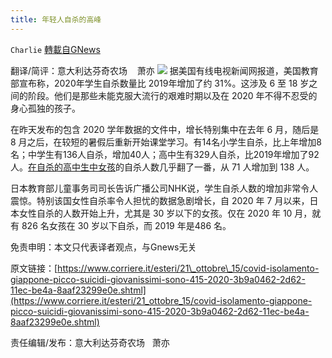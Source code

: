 ```yaml
---
title: 年轻人自杀的高峰
---
```

`Charlie` [轉載自GNews](https://gnews.org/zh-hans/1597417/)

翻译/简评：意大利达芬奇农场    萧亦
![](https://assets.gnews.org/wp-content/uploads/2021/10/10162.jpg)
据美国有线电视新闻网报道，美国教育部宣布称，2020年学生自杀数量比 2019年增加了约 31%。这涉及 6 至 18 岁之间的阶段。他们是那些未能克服大流行的艰难时期以及在 2020 年不得不忍受的身心孤独的孩子。

在昨天发布的包含 2020 学年数据的文件中，增长特别集中在去年 6 月，随后是 8 月之后，在较短的暑假后重新开始课堂学习。有14名小学生自杀，比上年增加8名；中学生有136人自杀，增加40人；高中生有329人自杀，比2019年增加了92人。[在自杀的高中生中女孩](https://www.corriere.it/cronache/08_febbraio_24/giappone_suicidi_collettivi_internet_c5d869f6-e2b8-11dc-a3c3-0003ba99c667.shtml)的自杀人数几乎翻了一番，从 71 人增加到 138 人。

日本教育部儿童事务司司长告诉广播公司NHK说，学生自杀人数的增加非常令人震惊。特别该国女性自杀率令人担忧的数据急剧增长，自 2020 年 7 月以来，日本女性自杀的人数开始上升，尤其是 30 岁以下的女孩。仅在 2020 年 10 月，就有 826 名女孩在 30 岁以下自杀，而 2019 年是486 名。

免责申明：本文只代表译者观点，与Gnews无关

原文链接：[https://www.corriere.it/esteri/21\_ottobre\_15/covid-isolamento-giappone-picco-suicidi-giovanissimi-sono-415-2020-3b9a0462-2d62-11ec-be4a-8aaf23299e0e.shtml](https://www.corriere.it/esteri/21_ottobre_15/covid-isolamento-giappone-picco-suicidi-giovanissimi-sono-415-2020-3b9a0462-2d62-11ec-be4a-8aaf23299e0e.shtml)

责任编辑/发布：意大利达芬奇农场   萧亦
